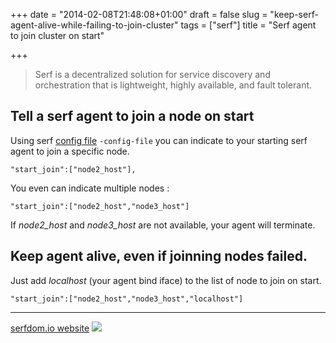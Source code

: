 +++
date = "2014-02-08T21:48:08+01:00"
draft = false
slug = "keep-serf-agent-alive-while-failing-to-join-cluster"
tags = ["serf"]
title = "Serf agent to join cluster on start"

+++
> Serf is a decentralized solution for service discovery and orchestration that is lightweight, highly available, and fault tolerant.

## Tell a serf agent to join a node on start

Using serf [config file](http://www.serfdom.io/docs/agent/options.html) `-config-file` you can indicate to your starting serf agent to join a specific node.

`"start_join":["node2_host"],`

You even can indicate multiple nodes :

`"start_join":["node2_host","node3_host"]`


If *node2_host* and *node3_host* are not available, your agent will terminate.

## Keep agent alive, even if joinning nodes failed.

Just add _localhost_ (your agent bind iface) to the list of node to join on start.

`"start_join":["node2_host","node3_host","localhost"]`


---

[serfdom.io website](http://serfdom.io)
![](/content/images/2014/Feb/serf_logo.png)